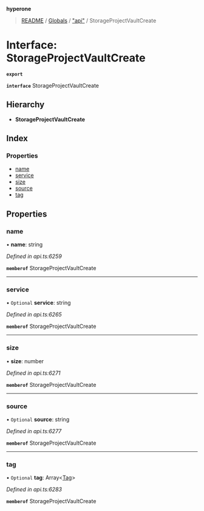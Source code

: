 **hyperone**

> [README](../README.md) / [Globals](../globals.md) / ["api"](../modules/_api_.md) / StorageProjectVaultCreate

# Interface: StorageProjectVaultCreate

**`export`** 

**`interface`** StorageProjectVaultCreate

## Hierarchy

* **StorageProjectVaultCreate**

## Index

### Properties

* [name](_api_.storageprojectvaultcreate.md#name)
* [service](_api_.storageprojectvaultcreate.md#service)
* [size](_api_.storageprojectvaultcreate.md#size)
* [source](_api_.storageprojectvaultcreate.md#source)
* [tag](_api_.storageprojectvaultcreate.md#tag)

## Properties

### name

•  **name**: string

*Defined in api.ts:6259*

**`memberof`** StorageProjectVaultCreate

___

### service

• `Optional` **service**: string

*Defined in api.ts:6265*

**`memberof`** StorageProjectVaultCreate

___

### size

•  **size**: number

*Defined in api.ts:6271*

**`memberof`** StorageProjectVaultCreate

___

### source

• `Optional` **source**: string

*Defined in api.ts:6277*

**`memberof`** StorageProjectVaultCreate

___

### tag

• `Optional` **tag**: Array\<[Tag](_api_.tag.md)>

*Defined in api.ts:6283*

**`memberof`** StorageProjectVaultCreate

